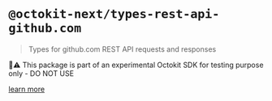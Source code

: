# `@octokit-next/types-rest-api-github.com`

> Types for github.com REST API requests and responses

🚫⚠️ This package is part of an experimental Octokit SDK for testing purpose only - DO NOT USE

[learn more](https://github.com/octokit/octokit-next.js)
